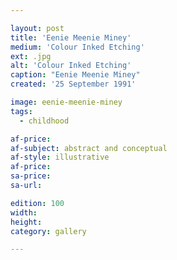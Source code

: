 ```yaml
---

layout: post
title: 'Eenie Meenie Miney'
medium: 'Colour Inked Etching'
ext: .jpg
alt: 'Colour Inked Etching'
caption: "Eenie Meenie Miney"
created: '25 September 1991'

image: eenie-meenie-miney
tags:
  - childhood

af-price:
af-subject: abstract and conceptual
af-style: illustrative
af-price:
sa-price:
sa-url:

edition: 100
width:
height:
category: gallery

---
```


